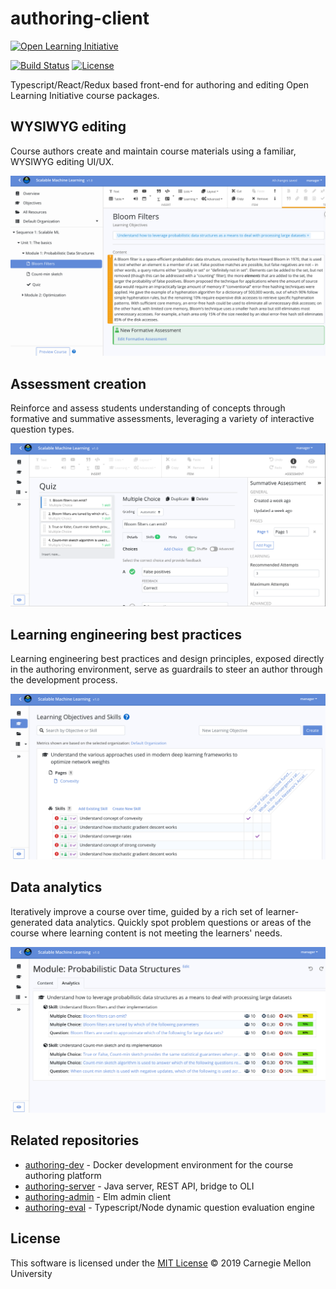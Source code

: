 # authoring-client

[![Open Learning Initiative](https://oli.cmu.edu/wp-content/uploads/2018/10/oli-logo-78px-high-1.svg)](http://oli.cmu.edu/)

[![Build Status](https://dalaran.oli.cmu.edu/jenkins/buildStatus/icon?job=authoring-client)](https://dalaran.oli.cmu.edu/jenkins/job/authoring-client/)
[![License](https://img.shields.io/badge/license-MIT-green.svg)](https://github.com/Simon-Initiative/authoring-client/blob/master/LICENSE)

Typescript/React/Redux based front-end for authoring and editing Open Learning Initiative course packages.

## WYSIWYG editing

Course authors create and maintain course materials using a familiar, WYSIWYG editing UI/UX.

![screen shot](docs/screenshot.png "Screen shot")

## Assessment creation

Reinforce and assess students understanding of concepts through formative and summative assessments, leveraging a variety of interactive question types.

![screen shot](docs/assessments.png "Screen shot")

## Learning engineering best practices

Learning engineering best practices and design principles, exposed directly in the authoring environment, serve as guardrails
to steer an author through the development process.


![screen shot](docs/objectives.png "Screen shot")

## Data analytics

Iteratively improve a course over time, guided by a rich set of learner-generated data analytics. Quickly spot problem
questions or areas of the course where learning content is not meeting the learners' needs.


![screen shot](docs/analytics.png "Screen shot")

## Related repositories
* [authoring-dev](https://github.com/Simon-Initiative/authoring-dev) - Docker development environment for the course authoring platform
* [authoring-server](https://github.com/Simon-Initiative/authoring-server) - Java server, REST API, bridge to OLI
* [authoring-admin](https://github.com/Simon-Initiative/authoring-admin) - Elm admin client
* [authoring-eval](https://github.com/Simon-Initiative/authoring-eval) - Typescript/Node dynamic question evaluation engine

## License
This software is licensed under the [MIT License](./LICENSE) © 2019 Carnegie Mellon University
